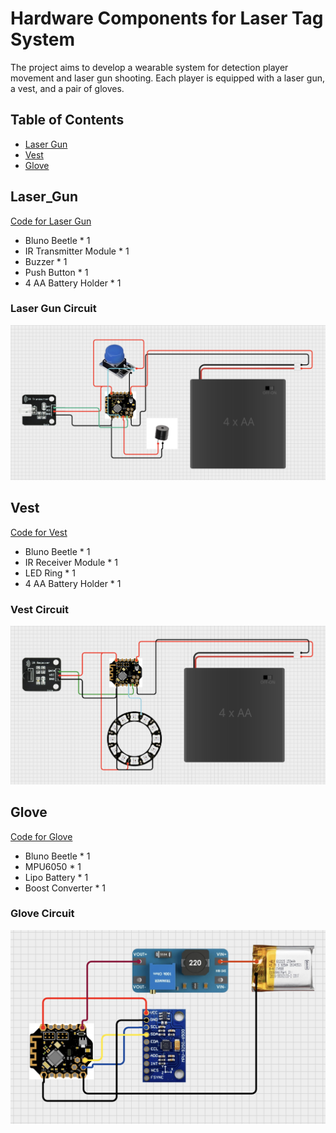 # Hardware Components for Laser Tag System

The project aims to develop a wearable system for detection player movement and laser gun shooting. Each player is equipped with a laser gun, a vest, and a pair of gloves. 
## Table of Contents

- [Laser Gun](#laser_gun)
- [Vest](#vest)
- [Glove](#glove)

## Laser_Gun
[Code for Laser Gun](ir_transmitter/ir_transmitter.ino)

- Bluno Beetle * 1
- IR Transmitter Module * 1
- Buzzer * 1
- Push Button * 1
- 4 AA Battery Holder * 1

### Laser Gun Circuit
![Laser Gun Circuit](images/laser_gun.png)

## Vest
[Code for Vest](ir_receiver/ir_receiver.ino)

- Bluno Beetle * 1
- IR Receiver Module * 1
- LED Ring * 1
- 4 AA Battery Holder * 1

### Vest Circuit
![Vest Circuit](images/vest.png)

## Glove
[Code for Glove](BlunoIMU/BlunoIMU.ino)

- Bluno Beetle * 1
- MPU6050 * 1
- Lipo Battery * 1
- Boost Converter * 1

### Glove Circuit
![Glove Circuit](images/glove.png)